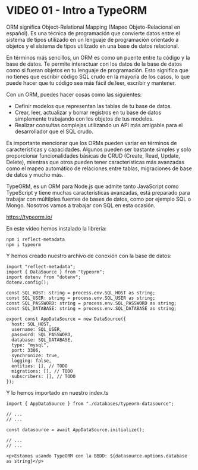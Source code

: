 # VIDEO 01 - Intro a TypeORM

ORM significa Object-Relational Mapping (Mapeo Objeto-Relacional en español). Es una técnica de programación que convierte datos entre el sistema de tipos utilizado en un lenguaje de programación orientado a objetos y el sistema de tipos utilizado en una base de datos relacional.

En términos más sencillos, un ORM es como un puente entre tu código y la base de datos. Te permite interactuar con los datos de la base de datos como si fueran objetos en tu lenguaje de programación. Esto significa que no tienes que escribir código SQL crudo en la mayoría de los casos, lo que puede hacer que tu código sea más fácil de leer, escribir y mantener.

Con un ORM, puedes hacer cosas como las siguientes:

- Definir modelos que representan las tablas de tu base de datos.
- Crear, leer, actualizar y borrar registros en tu base de datos simplemente trabajando con los objetos de tus modelos.
- Realizar consultas complejas utilizando un API más amigable para el desarrollador que el SQL crudo.

Es importante mencionar que los ORMs pueden variar en términos de características y capacidades. Algunos pueden ser bastante simples y solo proporcionar funcionalidades básicas de CRUD (Create, Read, Update, Delete), mientras que otros pueden tener características más avanzadas como el mapeo automático de relaciones entre tablas, migraciones de base de datos y mucho más.

TypeORM, es un ORM para Node.js que admite tanto JavaScript como TypeScript y tiene muchas características avanzadas, está preparado para trabajar con múltilples fuentes de bases de datos, como por ejemplo SQL o Mongo. Nosotros vamos a trabajar con SQL en esta ocasión.

<https://typeorm.io/>

En este vídeo hemos instalado la librería:

```tsx
npm i reflect-metadata 
npm i typeorm
```

Y hemos creado nuestro archivo de conexión con la base de datos:

```tsx
import "reflect-metadata";
import { DataSource } from "typeorm";
import dotenv from "dotenv";
dotenv.config();

const SQL_HOST: string = process.env.SQL_HOST as string;
const SQL_USER: string = process.env.SQL_USER as string;
const SQL_PASSWORD: string = process.env.SQL_PASSWORD as string;
const SQL_DATABASE: string = process.env.SQL_DATABASE as string;

export const AppDataSource = new DataSource({
  host: SQL_HOST,
  username: SQL_USER,
  password: SQL_PASSWORD,
  database: SQL_DATABASE,
  type: "mysql",
  port: 3306,
  synchronize: true,
  logging: false,
  entities: [], // TODO
  migrations: [], // TODO
  subscribers: [], // TODO
});
```

Y lo hemos importado en nuestro index.ts

```tsx
import { AppDataSource } from "./databases/typeorm-datasource";

// ... 
// ...

const datasource = await AppDataSource.initialize();

// ...
// ...

<p>Estamos usando TypeORM con la BBDD: ${datasource.options.database as string}</p>
```

